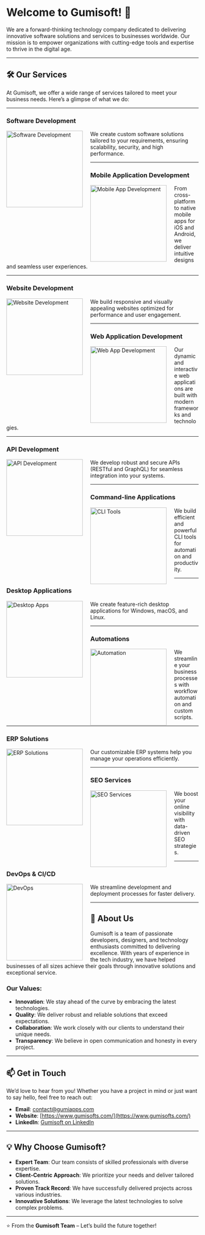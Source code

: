 # Welcome to Gumisoft! 👋

We are a forward-thinking technology company dedicated to delivering innovative software solutions and services to businesses worldwide. Our mission is to empower organizations with cutting-edge tools and expertise to thrive in the digital age.

---

## 🛠️ **Our Services**

At Gumisoft, we offer a wide range of services tailored to meet your business needs. Here’s a glimpse of what we do:

---

### **Software Development**

<div align="left">
  <img src="https://via.placeholder.com/200x200" alt="Software Development" width="200" height="200" style="float: left; margin-right: 20px;">
  <p>We create custom software solutions tailored to your requirements, ensuring scalability, security, and high performance.</p>
</div>

---

### **Mobile Application Development**

<div align="left">
  <img src="https://via.placeholder.com/200x200" alt="Mobile App Development" width="200" height="200" style="float: left; margin-right: 20px;">
  <p>From cross-platform to native mobile apps for iOS and Android, we deliver intuitive designs and seamless user experiences.</p>
</div>

---

### **Website Development**

<div align="left">
  <img src="https://via.placeholder.com/200x200" alt="Website Development" width="200" height="200" style="float: left; margin-right: 20px;">
  <p>We build responsive and visually appealing websites optimized for performance and user engagement.</p>
</div>

---

### **Web Application Development**

<div align="left">
  <img src="https://via.placeholder.com/200x200" alt="Web App Development" width="200" height="200" style="float: left; margin-right: 20px;">
  <p>Our dynamic and interactive web applications are built with modern frameworks and technologies.</p>
</div>

---

### **API Development**

<div align="left">
  <img src="https://via.placeholder.com/200x200" alt="API Development" width="200" height="200" style="float: left; margin-right: 20px;">
  <p>We develop robust and secure APIs (RESTful and GraphQL) for seamless integration into your systems.</p>
</div>

---

### **Command-line Applications**

<div align="left">
  <img src="https://via.placeholder.com/200x200" alt="CLI Tools" width="200" height="200" style="float: left; margin-right: 20px;">
  <p>We build efficient and powerful CLI tools for automation and productivity.</p>
</div>

---

### **Desktop Applications**

<div align="left">
  <img src="https://via.placeholder.com/200x200" alt="Desktop Apps" width="200" height="200" style="float: left; margin-right: 20px;">
  <p>We create feature-rich desktop applications for Windows, macOS, and Linux.</p>
</div>

---

### **Automations**

<div align="left">
  <img src="https://via.placeholder.com/200x200" alt="Automation" width="200" height="200" style="float: left; margin-right: 20px;">
  <p>We streamline your business processes with workflow automation and custom scripts.</p>
</div>

---

### **ERP Solutions**

<div align="left">
  <img src="https://via.placeholder.com/200x200" alt="ERP Solutions" width="200" height="200" style="float: left; margin-right: 20px;">
  <p>Our customizable ERP systems help you manage your operations efficiently.</p>
</div>

---

### **SEO Services**

<div align="left">
  <img src="https://via.placeholder.com/200x200" alt="SEO Services" width="200" height="200" style="float: left; margin-right: 20px;">
  <p>We boost your online visibility with data-driven SEO strategies.</p>
</div>

---

### **DevOps & CI/CD**

<div align="left">
  <img src="https://via.placeholder.com/200x200" alt="DevOps" width="200" height="200" style="float: left; margin-right: 20px;">
  <p>We streamline development and deployment processes for faster delivery.</p>
</div>

---

## 🌟 **About Us**

Gumisoft is a team of passionate developers, designers, and technology enthusiasts committed to delivering excellence. With years of experience in the tech industry, we have helped businesses of all sizes achieve their goals through innovative solutions and exceptional service.

### **Our Values**:

- **Innovation**: We stay ahead of the curve by embracing the latest technologies.
- **Quality**: We deliver robust and reliable solutions that exceed expectations.
- **Collaboration**: We work closely with our clients to understand their unique needs.
- **Transparency**: We believe in open communication and honesty in every project.

---

## 📫 **Get in Touch**

We’d love to hear from you! Whether you have a project in mind or just want to say hello, feel free to reach out:

- **Email**: [contact@gumiapps.com](mailto:contact@gumiapps.com)
- **Website**: [https://www.gumisofts.com/](https://www.gumisofts.com/)
- **LinkedIn**: [Gumisoft on LinkedIn](https://linkedin.com/company/gumisofts/)

---

## 💡 **Why Choose Gumisoft?**

- **Expert Team**: Our team consists of skilled professionals with diverse expertise.
- **Client-Centric Approach**: We prioritize your needs and deliver tailored solutions.
- **Proven Track Record**: We have successfully delivered projects across various industries.
- **Innovative Solutions**: We leverage the latest technologies to solve complex problems.

---

⭐️ From the **Gumisoft Team** – Let’s build the future together!
